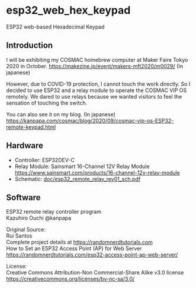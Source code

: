 # esp32_web_hex_keypad
ESP32 web-based Hexadecimal Keypad

## Introduction
I will be exhibiting my COSMAC homebrew computer at Maker Faire Tokyo 2020 in October.
https://makezine.jp/event/makers-mft2020/m0029/  (In japanese)

However, due to COVID-19 protection, I cannot touch the work directly.
So I decided to use ESP32 and a relay module to operate the COSMAC VIP OS remotely.
We dared to use relays because we wanted visitors to feel the sensation of touching the switch.

You can also see it on my blog. (In japanese)
https://kanpapa.com/cosmac/blog/2020/09/cosmac-vip-os-ESP32-remote-keypad.html

## Hardware
* Controller: ESP32DEV-C
* Relay Module: Sainsmart 16-Channel 12V Relay Module https://www.sainsmart.com/products/16-channel-12v-relay-module
* Schematic: [doc/esp32_remote_relay_rev01_sch.pdf](doc/esp32_remote_relay_rev01_sch.pdf)

## Software
ESP32 remote relay controller program  
  Kazuhiro Ouchi  @kanpapa  

Original Source:  
  Rui Santos  
  Complete project details at https://randomnerdtutorials.com  
  How to Set an ESP32 Access Point (AP) for Web Server  
  https://randomnerdtutorials.com/esp32-access-point-ap-web-server/  

License:  
  Creative Commons Attribution-Non Commercial-Share Alike v3.0 license  
  https://creativecommons.org/licenses/by-nc-sa/3.0/  
